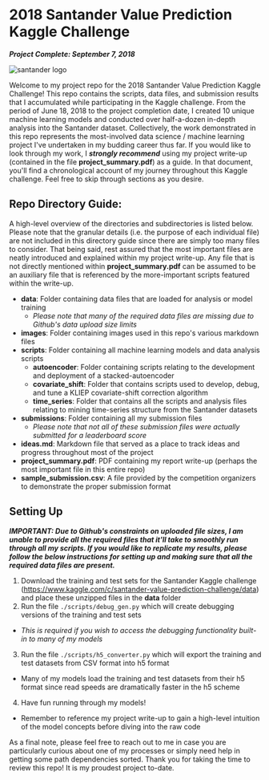 # 2018 Santander Value Prediction Kaggle Challenge
***Project Complete: September 7, 2018***

![santander logo](https://github.com/gestalt-howard/santander-value-prediction/blob/master/images/santander_logo.jpg)

Welcome to my project repo for the 2018 Santander Value Prediction Kaggle Challenge! This repo contains the scripts, data files, and submission results that I accumulated while participating in the Kaggle challenge. From the period of June 18, 2018 to the project completion date, I created 10 unique machine learning models and conducted over half-a-dozen in-depth analysis into the Santander dataset. Collectively, the work demonstrated in this repo represents the most-involved data science / machine learning project I've undertaken in my budding career thus far. If you would like to look through my work, I ***strongly recommend*** using my project write-up (contained in the file **project_summary.pdf**) as a guide. In that document, you'll find a chronological account of my journey throughout this Kaggle challenge. Feel free to skip through sections as you desire.   

## Repo Directory Guide:
A high-level overview of the directories and subdirectories is listed below. Please note that the granular details (i.e. the purpose of each individual file) are not included in this directory guide since there are simply too many files to consider. That being said, rest assured that the most important files are neatly introduced and explained within my project write-up. Any file that is not directly mentioned within **project_summary.pdf** can be assumed to be an auxiliary file that is referenced by the more-important scripts featured within the write-up.

* **data**: Folder containing data files that are loaded for analysis or model training
  * *Please note that many of the required data files are missing due to Github's data upload size limits*
* **images**: Folder containing images used in this repo's various markdown files
* **scripts**: Folder containing all machine learning models and data analysis scripts
  * **autoencoder**: Folder containing scripts relating to the development and deployment of a stacked-autoencoder
  * **covariate_shift**: Folder that contains scripts used to develop, debug, and tune a KLIEP covariate-shift correction algorithm
  * **time_series**: Folder that contains all the scripts and analysis files relating to mining time-series structure from the Santander datasets
* **submissions**: Folder containing all my submission files
  * *Please note that not all of these submission files were actually submitted for a leaderboard score*
* **ideas.md**: Markdown file that served as a place to track ideas and progress throughout most of the project
* **project_summary.pdf**: PDF containing my report write-up (perhaps the most important file in this entire repo)
* **sample_submission.csv**: A file provided by the competition organizers to demonstrate the proper submission format

## Setting Up
***IMPORTANT: Due to Github's constraints on uploaded file sizes, I am unable to provide all the required files that it'll take to smoothly run through all my scripts. If you would like to replicate my results, please follow the below instructions for setting up and making sure that all the required data files are present.***

1. Download the training and test sets for the Santander Kaggle challenge (https://www.kaggle.com/c/santander-value-prediction-challenge/data) and place these unzipped files in the **data** folder
2. Run the file ```./scripts/debug_gen.py``` which will create debugging versions of the training and test sets
  * *This is required if you wish to access the debugging functionality built-in to many of my models*
3. Run the file ```./scripts/h5_converter.py``` which will export the training and test datasets from CSV format into h5 format
  * Many of my models load the training and test datasets from their h5 format since read speeds are dramatically faster in the h5 scheme
4. Have fun running through my models!
  * Remember to reference my project write-up to gain a high-level intuition of the model concepts before diving into the raw code

As a final note, please feel free to reach out to me in case you are particularly curious about one of my processes or simply need help in getting some path dependencies sorted. Thank you for taking the time to review this repo! It is my proudest project to-date.
